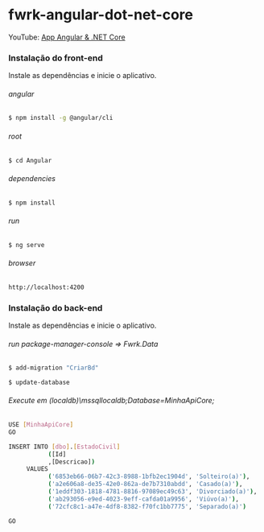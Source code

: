 # fwrk-angular-dot-net-core

YouTube: [App Angular & .NET Core](https://youtu.be/mWZBKsMvzW0)

### Instalação do front-end

Instale as dependências e inicie o aplicativo.

###### angular
```sh
$ npm install -g @angular/cli
```

###### root
```sh
$ cd Angular
```

###### dependencies
```sh
$ npm install
```

###### run
```sh
$ ng serve
```

###### browser
```sh
http://localhost:4200
```

### Instalação do back-end

Instale as dependências e inicie o aplicativo.

###### run package-manager-console => Fwrk.Data
```sh
$ add-migration "CriarBd"
```
```sh
$ update-database
```

###### Execute em (localdb)\\mssqllocaldb;Database=MinhaApiCore; 

```sh
USE [MinhaApiCore]
GO

INSERT INTO [dbo].[EstadoCivil]
           ([Id]
           ,[Descricao])
     VALUES
           ('6853eb66-06b7-42c3-8988-1bfb2ec1904d', 'Solteiro(a)'),
           ('a2e606a8-de35-42e0-862a-de7b7310abdd', 'Casado(a)'),
           ('1eddf303-1818-4781-8816-97089ec49c63', 'Divorciado(a)'),
           ('ab293056-e9ed-4023-9eff-cafda01a9956', 'Viúvo(a)'),
           ('72cfc8c1-a47e-4df8-8382-f70fc1bb7775', 'Separado(a)')

GO
```
